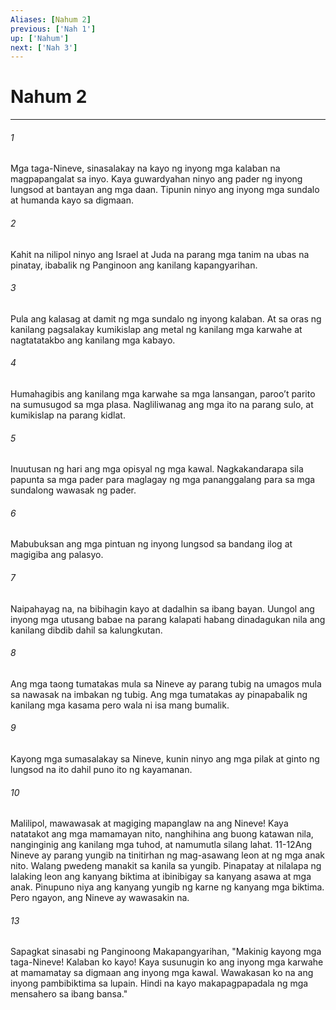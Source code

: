 ```yaml
---
Aliases: [Nahum 2]
previous: ['Nah 1']
up: ['Nahum']
next: ['Nah 3']
---
```

# Nahum 2

***


###### 1 


Mga taga-Nineve, sinasalakay na kayo ng inyong mga kalaban na magpapangalat sa inyo. Kaya guwardyahan ninyo ang pader ng inyong lungsod at bantayan ang mga daan. Tipunin ninyo ang inyong mga sundalo at humanda kayo sa digmaan. 


###### 2 


Kahit na nilipol ninyo ang Israel at Juda na parang mga tanim na ubas na pinatay, ibabalik ng Panginoon ang kanilang kapangyarihan. 


###### 3 


Pula ang kalasag at damit ng mga sundalo ng inyong kalaban. At sa oras ng kanilang pagsalakay kumikislap ang metal ng kanilang mga karwahe at nagtatatakbo ang kanilang mga kabayo. 


###### 4 


Humahagibis ang kanilang mga karwahe sa mga lansangan, parooʼt parito na sumusugod sa mga plasa. Nagliliwanag ang mga ito na parang sulo, at kumikislap na parang kidlat. 


###### 5 


Inuutusan ng hari ang mga opisyal ng mga kawal. Nagkakandarapa sila papunta sa mga pader para maglagay ng mga pananggalang para sa mga sundalong wawasak ng pader. 


###### 6 


Mabubuksan ang mga pintuan ng inyong lungsod sa bandang ilog at magigiba ang palasyo. 


###### 7 


Naipahayag na, na bibihagin kayo at dadalhin sa ibang bayan. Uungol ang inyong mga utusang babae na parang kalapati habang dinadagukan nila ang kanilang dibdib dahil sa kalungkutan. 


###### 8 


Ang mga taong tumatakas mula sa Nineve ay parang tubig na umagos mula sa nawasak na imbakan ng tubig. Ang mga tumatakas ay pinapabalik ng kanilang mga kasama pero wala ni isa mang bumalik. 


###### 9 


Kayong mga sumasalakay sa Nineve, kunin ninyo ang mga pilak at ginto ng lungsod na ito dahil puno ito ng kayamanan. 


###### 10 


Malilipol, mawawasak at magiging mapanglaw na ang Nineve! Kaya natatakot ang mga mamamayan nito, nanghihina ang buong katawan nila, nanginginig ang kanilang mga tuhod, at namumutla silang lahat. 11-12Ang Nineve ay parang yungib na tinitirhan ng mag-asawang leon at ng mga anak nito. Walang pwedeng manakit sa kanila sa yungib. Pinapatay at nilalapa ng lalaking leon ang kanyang biktima at ibinibigay sa kanyang asawa at mga anak. Pinupuno niya ang kanyang yungib ng karne ng kanyang mga biktima. Pero ngayon, ang Nineve ay wawasakin na. 


###### 13 


Sapagkat sinasabi ng Panginoong Makapangyarihan, "Makinig kayong mga taga-Nineve! Kalaban ko kayo! Kaya susunugin ko ang inyong mga karwahe at mamamatay sa digmaan ang inyong mga kawal. Wawakasan ko na ang inyong pambibiktima sa lupain. Hindi na kayo makapagpapadala ng mga mensahero sa ibang bansa."
